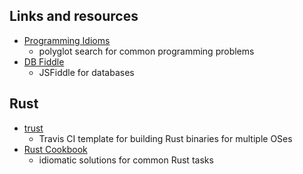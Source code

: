 ## Links and resources

- [Programming Idioms](https://www.programming-idioms.org/)
    * polyglot search for common programming problems
- [DB Fiddle](https://www.db-fiddle.com/f/2hU2nuUrSiujYtn9eBtuXV/0)
    * JSFiddle for databases

## Rust

- [trust](https://github.com/japaric/trust)
    * Travis CI template for building Rust binaries for multiple OSes
- [Rust Cookbook](https://rust-lang-nursery.github.io/rust-cookbook/)
    * idiomatic solutions for common Rust tasks
